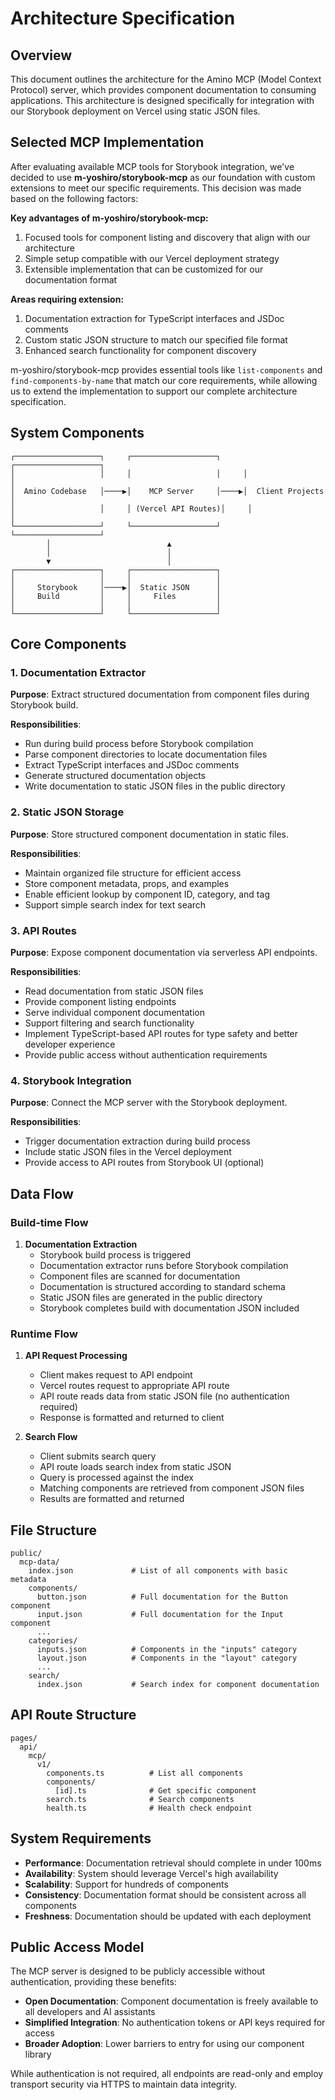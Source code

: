 # Architecture Specification

## Overview

This document outlines the architecture for the Amino MCP (Model Context Protocol) server, which provides component documentation to consuming applications. This architecture is designed specifically for integration with our Storybook deployment on Vercel using static JSON files.

## Selected MCP Implementation

After evaluating available MCP tools for Storybook integration, we've decided to use **m-yoshiro/storybook-mcp** as our foundation with custom extensions to meet our specific requirements. This decision was made based on the following factors:

**Key advantages of m-yoshiro/storybook-mcp:**
1. Focused tools for component listing and discovery that align with our architecture
2. Simple setup compatible with our Vercel deployment strategy
3. Extensible implementation that can be customized for our documentation format

**Areas requiring extension:**
1. Documentation extraction for TypeScript interfaces and JSDoc comments
2. Custom static JSON structure to match our specified file format
3. Enhanced search functionality for component discovery

m-yoshiro/storybook-mcp provides essential tools like `list-components` and `find-components-by-name` that match our core requirements, while allowing us to extend the implementation to support our complete architecture specification.

## System Components

```
┌───────────────────┐     ┌───────────────────┐     ┌───────────────────┐
│                   │     │                   │     │                   │
│  Amino Codebase   │────▶│    MCP Server     │────▶│  Client Projects  │
│                   │     │ (Vercel API Routes)│     │                   │
└───────────────────┘     └───────────────────┘     └───────────────────┘
        │                          ▲
        │                          │
        ▼                          │
┌───────────────────┐     ┌───────────────────┐
│                   │     │                   │
│     Storybook     │────▶│  Static JSON      │
│     Build         │     │     Files         │
│                   │     │                   │
└───────────────────┘     └───────────────────┘
```

## Core Components

### 1. Documentation Extractor

**Purpose**: Extract structured documentation from component files during Storybook build.

**Responsibilities**:
- Run during build process before Storybook compilation
- Parse component directories to locate documentation files
- Extract TypeScript interfaces and JSDoc comments
- Generate structured documentation objects
- Write documentation to static JSON files in the public directory

### 2. Static JSON Storage

**Purpose**: Store structured component documentation in static files.

**Responsibilities**:
- Maintain organized file structure for efficient access
- Store component metadata, props, and examples
- Enable efficient lookup by component ID, category, and tag
- Support simple search index for text search

### 3. API Routes

**Purpose**: Expose component documentation via serverless API endpoints.

**Responsibilities**:
- Read documentation from static JSON files
- Provide component listing endpoints
- Serve individual component documentation
- Support filtering and search functionality
- Implement TypeScript-based API routes for type safety and better developer experience
- Provide public access without authentication requirements

### 4. Storybook Integration

**Purpose**: Connect the MCP server with the Storybook deployment.

**Responsibilities**:
- Trigger documentation extraction during build process
- Include static JSON files in the Vercel deployment
- Provide access to API routes from Storybook UI (optional)

## Data Flow

### Build-time Flow

1. **Documentation Extraction**
   - Storybook build process is triggered
   - Documentation extractor runs before Storybook compilation
   - Component files are scanned for documentation
   - Documentation is structured according to standard schema
   - Static JSON files are generated in the public directory
   - Storybook completes build with documentation JSON included

### Runtime Flow

1. **API Request Processing**
   - Client makes request to API endpoint
   - Vercel routes request to appropriate API route
   - API route reads data from static JSON file (no authentication required)
   - Response is formatted and returned to client

2. **Search Flow**
   - Client submits search query
   - API route loads search index from static JSON
   - Query is processed against the index
   - Matching components are retrieved from component JSON files
   - Results are formatted and returned

## File Structure

```
public/
  mcp-data/
    index.json             # List of all components with basic metadata
    components/
      button.json          # Full documentation for the Button component
      input.json           # Full documentation for the Input component
      ...
    categories/
      inputs.json          # Components in the "inputs" category
      layout.json          # Components in the "layout" category
      ...
    search/
      index.json           # Search index for component documentation
```

## API Route Structure

```
pages/
  api/
    mcp/
      v1/
        components.ts          # List all components
        components/
          [id].ts              # Get specific component
        search.ts              # Search components
        health.ts              # Health check endpoint
```

## System Requirements

- **Performance**: Documentation retrieval should complete in under 100ms
- **Availability**: System should leverage Vercel's high availability
- **Scalability**: Support for hundreds of components
- **Consistency**: Documentation format should be consistent across all components
- **Freshness**: Documentation should be updated with each deployment

## Public Access Model

The MCP server is designed to be publicly accessible without authentication, providing these benefits:

- **Open Documentation**: Component documentation is freely available to all developers and AI assistants
- **Simplified Integration**: No authentication tokens or API keys required for access
- **Broader Adoption**: Lower barriers to entry for using our component library

While authentication is not required, all endpoints are read-only and employ transport security via HTTPS to maintain data integrity.